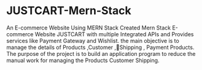 # JUSTCART-Mern-Stack
An E-commerce Website Using MERN Stack
Created Mern Stack E-commerce Website JUSTCART with multiple Integrated APIs and Provides services like Payment Gateway and Wishlist. the main objective is to manage the details of Products ,Customer ,Shipping , Payment Products. 
The purpose of the project is to build an application program to reduce the manual work for managing the Products Customer Shipping.
